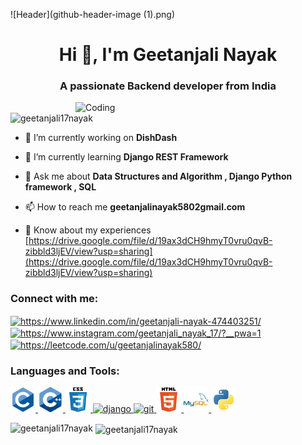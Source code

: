 ![Header](github-header-image (1).png)
<h1 align="center">Hi 👋, I'm Geetanjali Nayak</h1>
<h3 align="center">A passionate Backend developer from India</h3>

<img align="right" alt="Coding" width="400" src="https://encrypted-tbn0.gstatic.com/images?q=tbn:ANd9GcQHqm3WYr1vgqG-u3xol6tbHW-JFeiTNhcGfA&s">

<p align="left"> <img src="https://komarev.com/ghpvc/?username=geetanjali17nayak&label=Profile%20views&color=0e75b6&style=flat" alt="geetanjali17nayak" /> </p>

- 🔭 I’m currently working on **DishDash**

- 🌱 I’m currently learning **Django REST Framework**

- 💬 Ask me about **Data Structures and Algorithm , Django Python framework , SQL**

- 📫 How to reach me **geetanjalinayak5802gmail.com**

- 📄 Know about my experiences [https://drive.google.com/file/d/19ax3dCH9hmyT0vru0qvB-zibbld3ljEV/view?usp=sharing](https://drive.google.com/file/d/19ax3dCH9hmyT0vru0qvB-zibbld3ljEV/view?usp=sharing)

<h3 align="left">Connect with me:</h3>
<p align="left">
<a href="https://linkedin.com/in/https://www.linkedin.com/in/geetanjali-nayak-474403251/" target="blank"><img align="center" src="https://raw.githubusercontent.com/rahuldkjain/github-profile-readme-generator/master/src/images/icons/Social/linked-in-alt.svg" alt="https://www.linkedin.com/in/geetanjali-nayak-474403251/" height="30" width="40" /></a>
<a href="https://instagram.com/https://www.instagram.com/geetanjali_nayak_17/?__pwa=1" target="blank"><img align="center" src="https://raw.githubusercontent.com/rahuldkjain/github-profile-readme-generator/master/src/images/icons/Social/instagram.svg" alt="https://www.instagram.com/geetanjali_nayak_17/?__pwa=1" height="30" width="40" /></a>
<a href="https://www.leetcode.com/https://leetcode.com/u/geetanjalinayak580/" target="blank"><img align="center" src="https://raw.githubusercontent.com/rahuldkjain/github-profile-readme-generator/master/src/images/icons/Social/leet-code.svg" alt="https://leetcode.com/u/geetanjalinayak580/" height="30" width="40" /></a>
</p>

<h3 align="left">Languages and Tools:</h3>
<p align="left"> <a href="https://www.cprogramming.com/" target="_blank" rel="noreferrer"> <img src="https://raw.githubusercontent.com/devicons/devicon/master/icons/c/c-original.svg" alt="c" width="40" height="40"/> </a> <a href="https://www.w3schools.com/cpp/" target="_blank" rel="noreferrer"> <img src="https://raw.githubusercontent.com/devicons/devicon/master/icons/cplusplus/cplusplus-original.svg" alt="cplusplus" width="40" height="40"/> </a> <a href="https://www.w3schools.com/css/" target="_blank" rel="noreferrer"> <img src="https://raw.githubusercontent.com/devicons/devicon/master/icons/css3/css3-original-wordmark.svg" alt="css3" width="40" height="40"/> </a> <a href="https://www.djangoproject.com/" target="_blank" rel="noreferrer"> <img src="https://cdn.worldvectorlogo.com/logos/django.svg" alt="django" width="40" height="40"/> </a> <a href="https://git-scm.com/" target="_blank" rel="noreferrer"> <img src="https://www.vectorlogo.zone/logos/git-scm/git-scm-icon.svg" alt="git" width="40" height="40"/> </a> <a href="https://www.w3.org/html/" target="_blank" rel="noreferrer"> <img src="https://raw.githubusercontent.com/devicons/devicon/master/icons/html5/html5-original-wordmark.svg" alt="html5" width="40" height="40"/> </a> <a href="https://www.mysql.com/" target="_blank" rel="noreferrer"> <img src="https://raw.githubusercontent.com/devicons/devicon/master/icons/mysql/mysql-original-wordmark.svg" alt="mysql" width="40" height="40"/> </a> <a href="https://www.python.org" target="_blank" rel="noreferrer"> <img src="https://raw.githubusercontent.com/devicons/devicon/master/icons/python/python-original.svg" alt="python" width="40" height="40"/> </a> </p>

<p><img align="left" src="https://github-readme-stats.vercel.app/api/top-langs?username=geetanjali17nayak&show_icons=true&locale=en&layout=compact" alt="geetanjali17nayak" /></p>

<p>&nbsp;<img align="center" src="https://github-readme-stats.vercel.app/api?username=geetanjali17nayak&show_icons=true&locale=en" alt="geetanjali17nayak" /></p>
